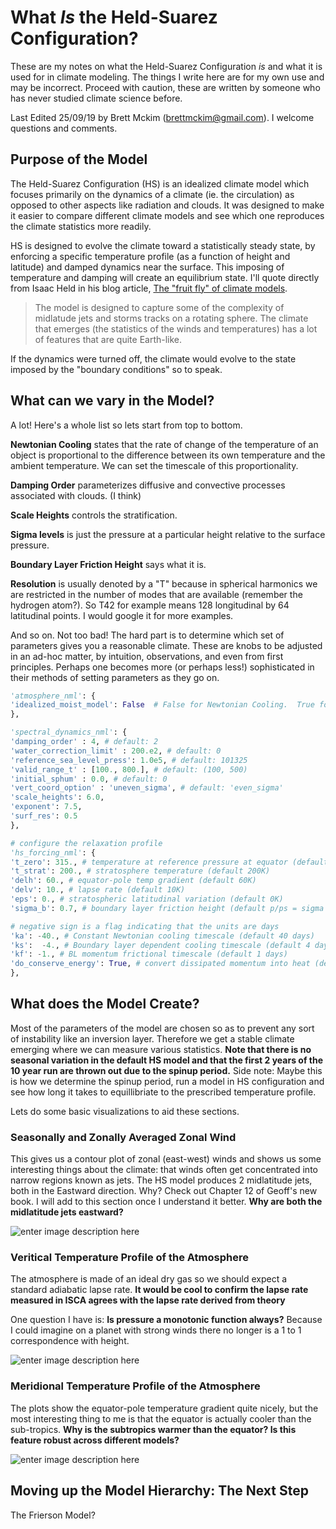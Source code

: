 # What *Is* the Held-Suarez Configuration?

These are my notes on what the Held-Suarez Configuration *is* and what it is used for in climate modeling. The things I write here are for my own use and may be incorrect. Proceed with caution, these are written by someone who has never studied climate science before.

Last Edited 25/09/19 by Brett Mckim (brettmckim@gmail.com). I welcome questions and comments.

## Purpose of the Model

The Held-Suarez Configuration (HS) is an idealized climate model which focuses primarily on the dynamics of a climate (ie. the circulation) as opposed to other aspects like radiation and clouds. It was designed to make it easier to compare different climate models and see which one reproduces the climate statistics more readily.

HS is designed to evolve the climate toward a statistically steady state, by enforcing a specific temperature profile (as a function of height and latitude) and damped dynamics near the surface. This imposing of temperature and damping will create an equilibrium state. I'll quote directly from Isaac Held in his blog article, [The "fruit fly" of climate models](https://www.gfdl.noaa.gov/blog_held/28-the-fruit-fly-of-climate-models/).

> The model is designed to capture some of the complexity of midlatude jets and storms tracks on a rotating sphere. The climate that emerges (the statistics of the winds and temperatures) has a lot of features that are quite Earth-like.

If the dynamics were turned off, the climate would evolve to the state imposed by the "boundary conditions" so to speak.

## What can we vary in the Model?

A lot! Here's a whole list so lets start from top to bottom.

**Newtonian Cooling** states that the rate of change of the temperature of an object is proportional to the difference between its own temperature and the ambient temperature. We can set the timescale of this proportionality.

**Damping Order** parameterizes diffusive and convective processes associated with clouds. (I think)

**Scale Heights** controls the stratification.

**Sigma levels** is just the pressure at a particular height relative to the surface  pressure.

**Boundary Layer Friction Height** says what it is.

**Resolution** is usually denoted by a "T" because in spherical harmonics we are restricted in the number of modes that are available (remember the hydrogen atom?). So T42 for example means 128 longitudinal by 64 latitudinal points. I would google it for more examples. 

And so on. Not too bad! The hard part is to determine which set of parameters gives you a reasonable climate. These are knobs to be adjusted in an ad-hoc matter, by intuition, observations, and even from first principles. Perhaps one becomes more (or perhaps less!) sophisticated in their methods of setting parameters as they go on.



```python
'atmosphere_nml': {
'idealized_moist_model': False  # False for Newtonian Cooling.  True for Isca/Frierson
},

'spectral_dynamics_nml': {
'damping_order' : 4, # default: 2
'water_correction_limit' : 200.e2, # default: 0
'reference_sea_level_press': 1.0e5, # default: 101325
'valid_range_t' : [100., 800.], # default: (100, 500)
'initial_sphum' : 0.0, # default: 0
'vert_coord_option' : 'uneven_sigma', # default: 'even_sigma'
'scale_heights': 6.0,
'exponent': 7.5,
'surf_res': 0.5
},

# configure the relaxation profile
'hs_forcing_nml': {
't_zero': 315., # temperature at reference pressure at equator (default 315K)
't_strat': 200., # stratosphere temperature (default 200K)
'delh': 60., # equator-pole temp gradient (default 60K)
'delv': 10., # lapse rate (default 10K)
'eps': 0., # stratospheric latitudinal variation (default 0K)
'sigma_b': 0.7, # boundary layer friction height (default p/ps = sigma = 0.7)

# negative sign is a flag indicating that the units are days
'ka': -40., # Constant Newtonian cooling timescale (default 40 days)
'ks':  -4., # Boundary layer dependent cooling timescale (default 4 days)
'kf': -1., # BL momentum frictional timescale (default 1 days)
'do_conserve_energy': True, # convert dissipated momentum into heat (default True)
},
```

## What does the Model Create?

Most of the parameters of the model are chosen so as to prevent any sort of instability like an inversion layer. Therefore we get a stable climate emerging where we can measure various statistics. **Note that there is no seasonal variation in the default HS model and that the first 2 years of the 10 year run are thrown out due to the spinup period.**  Side note: Maybe this is how we determine the spinup period, run a model in HS configuration and see how long it takes to equillibriate to the prescribed temperature profile. 

Lets do some basic visualizations to aid these sections.

### Seasonally and Zonally Averaged Zonal Wind

This gives us a contour plot of zonal (east-west) winds and shows us some interesting things about the climate: that winds often get concentrated into narrow regions known as jets. The HS model produces 2 midlatitude jets, both in the Eastward direction. Why? Check out Chapter 12 of Geoff's new book. I will add to this section once I understand it better. **Why are both the midlatitude jets eastward?**

![enter image description here](https://lh3.googleusercontent.com/TNdiYZyj34kdd1ReBILdJkgjnzuspiS1Xmeu1NT0UkgNDysfIxttKolGs3Svf9bXROtTSwAudzqf1Q)

### Veritical Temperature Profile of the Atmosphere

The atmosphere is made of an ideal dry gas so we should expect a standard adiabatic lapse rate. **It would be cool to confirm the lapse rate measured in ISCA agrees with the lapse rate derived from theory** 

One question I have is: **Is pressure a monotonic function always?** Because I could imagine on a planet with strong winds there no longer is a 1 to 1 correspondence with height.

![enter image description here](https://lh3.googleusercontent.com/WqHw1cdL4Y-zssoHEMM41x0bWg6SQ7-3yC8Djn3iX1An7koCYOzELF4jiC7uTuNi0BAx1hoOGrkmkQ)


### Meridional Temperature Profile of the Atmosphere

The plots show the equator-pole temperature gradient quite nicely, but the most interesting thing to me is that the equator is actually cooler than the sub-tropics. **Why is the subtropics warmer than the equator? Is this feature robust across different models?**

![enter image description here](https://lh3.googleusercontent.com/AVaGIQ_2vjwffKOOYzhTnffnRDW6peoszTpIAUGEOap_G2SbpZuftphyyCCcQK7HrKCCPRXXUevMVw)

## Moving up the Model Hierarchy: The Next Step

The Frierson Model?
